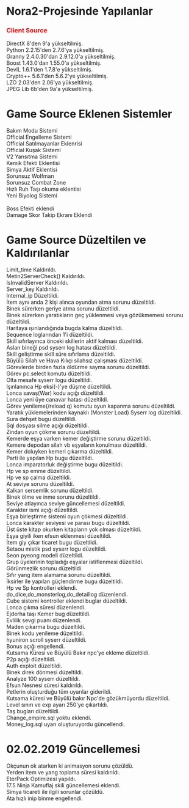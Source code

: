 # Nora2-Projesinde Yapılanlar

<h3 style="color:red">Client Source</h3>

DirectX    8'den 9'a yükseltilmiş.<br>
Python     2.2.15'den 2.7.6'ya yükseltilmiş.<br>
Granny     2.4.0.30'dan 2.9.12.0'a yükseltilmiş.<br>
Boost      1.43.0'dan 1.55.0'a yükseltilmiş.<br>
DevIL      1.6.1'den 1.7.8'e yükseltilmiş.<br>
Crypto++   5.6.1'den 5.6.2'ye yükseltilmiş.<br>
LZO        2.03'den 2.06'ya yükseltilmiş.<br>
JPEG Lib   6b'den 9a'a yükseltilmiş.<br>

# Game Source Eklenen Sistemler
Bakım Modu Sistemi<br>
Official Engelleme Sistemi<br>
Official Satılmayanlar Eklenrisi<br>
Official Kuşak Sistemi<br>
V2 Yansıtma Sistemi<br>
Kemik Efekti Eklentisi<br>
Simya Aktif Eklentisi<br>
Sorunsuz Wolfman<br>
Sorunsuz Combat Zone<br>
Hızlı Ruh Taşı okuma eklentisi<br>
Yeni Biyolog Sistemi<br><br>
Boss Efekti eklendi<br>
Damage Skor Takip Ekranı Eklendi<br>

# Game Source Düzeltilen ve Kaldırılanlar

Limit_time Kaldırıldı.<br>
Metin2ServerCheck() Kaldırıldı.<br>
IsInvalidServer Kaldırıldı.<br>
Server_key Kaldırıldı.<br>
Internal_ip Düzeltildi.<br>
İtem aynı anda 2 kişi alınca oyundan atma sorunu düzeltildi.<br>
Binek sürerken geriye atma sorunu düzeltildi.<br>
Binek sürerken yaratıkların geç yüklenmesi veya gözükmemesi sorunu düzeltildi.<br>
Haritaya ışınlandığında bugda kalma düzeltildi.<br>
Sequence loglarından 1'i düzeltildi.<br>
Skill sıfırlayınca önceki skillerin aktif kalması düzeltildi.<br>
Aslan bineği psd syserr log hatası düzeltildi.<br>
Skill geliştirme skill süre sıfırlama düzeltildi.<br>
Büyülü Silah ve Hava Kılıçı silahsız çalışması düzeltildi.<br>
Görevlerde birden fazla öldürme sayma sorunu düzeltildi.<br>
Görev pc.select komutu düzeltildi.<br>
Olta mesafe syserr logu düzeltildi.<br>
Işınlanınca Hp eksi(-)'ye düşme düzeltildi.<br>
Lonca savaş(War) kodu açığı düzeltildi.<br>
Lonca yeni üye canavar hatası düzeltildi.<br>
Görev yenileme(/reload q) komutu oyun kapanma sorunu düzeltildi.<br>
Yaratık yüklemelerinden kaynaklı (Monster Load) Syserr log düzeltildi.<br>
Sura dehşet bugu düzeltildi.<br>
Sql dosyası silme açığı düzeltildi.<br>
Zindan oyun çökme sorunu düzeltildi.<br>
Kemerde eşya varken kemer değiştirme sorunu düzeltildi.<br>
Kemere depodan silah vb eşyaların konulması düzeltildi.<br>
Kemer doluyken kemeri çıkarma düzeltildi.<br>
Parti ile yapılan Hp bugu düzeltildi.<br>
Lonca imparatorluk değiştirme bugu düzeltildi.<br>
Hp ve sp emme düzeltildi.<br>
Hp ve sp çalma düzeltildi.<br>
At seviye sorunu düzeltildi.<br>
Kalkan sersemlik sorunu düzeltildi.<br>
Binek ölme ve inme sorunu düzeltildi.<br>
Seviye atlayınca seviye güncellemesi düzeltildi.<br>
Karakter ismi açığı düzeltildi.<br>
Eşya birleştirme sistemi oyun çökmesi düzeltildi.<br>
Lonca karakter seviyesi ve parası bugu düzeltildi.<br>
Üst üste kitap okurken kitapların yok olması düzeltildi.<br>
Eşya giyili iken efsun eklenmesi düzeltildi.<br>
İtem giy çıkar ticaret bugu düzeltildi.<br>
Setaou mistik psd syserr logu düzeltildi.<br>
Seon pyeong modeli düzeltildi.<br>
Grup üyelerinin topladığı eşyalar istiflenmesi düzeltildi.<br>
Görünmezlik sorunu düzeltildi.<br>
Sıfır yang item alamama sorunu düzeltildi.<br>
İksirler ile yapılan güçlendirme bugu düzeltildi.<br>
Hp ve Sp kontrolleri eklendi.<br>
do_dice,do_monsterlog,do_detaillog düzenlendi.<br>
Cube sistemi kontroller eklendi buglar düzeltildi.<br>
Lonca çıkma süresi düzenlendi.<br>
Ejderha taşı Kemer bug düzeltildi.<br>
Evlilik sevgi puanı düzenlendi.<br>
Maden çıkarma bugu düzeltildi.<br>
Binek kodu yenileme düzeltildi.<br>
hyuniron scroll syserr düzeltildi.<br>
Bonus açığı engellendi.<br>
Kutsama Küresi ve Büyülü Bakır npc'ye ekleme düzeltildi.<br>
P2p açığı düzeltildi.<br>
Auth exploit düzeltildi.<br>
Binek direk dönmesi düzeltildi.<br>
Analyze 100 syserr düzeltildi.<br>
Efsun Nesnesi süresi kaldırıldı.<br>
Petlerin oluşturduğu tüm uyarılar giderildi.<br>
Kutsama küresi ve Büyülü bakır Npc'de gözükmüyordu düzeltildi.<br>
Level sınırı ve exp ayarı 250'ye çıkartıldı.<br>
Taş bugları düzeltildi.<br>
Change_empire.sql yoktu eklendi.<br>
Money_log.sql uyarı oluşturuyordu güncellendi.<br>

# 02.02.2019 Güncellemesi

Okçunun ok atarken ki animasyon sorunu çözüldü.<br>
Yerden item ve yang toplama süresi kaldırıldı.<br>
EterPack Optimizesi yapıldı.<br>
17.5 Ninja Kamuflaj skili güncellemesi eklendi.<br>
Simya ticareti ile ilgili sorunlar çözüldü.<br>
Ata hızlı inip binme engellendi.<br>
